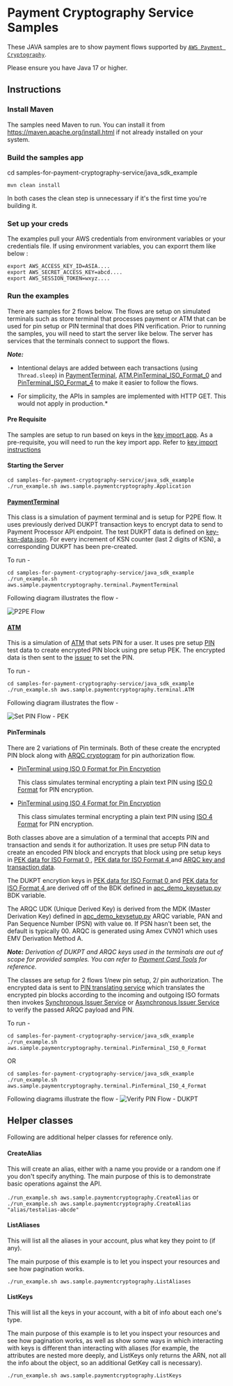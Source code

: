 # Payment Cryptography Service Samples

These JAVA samples are to show payment flows supported by [`AWS Payment Cryptography`](https://aws.amazon.com/payment-cryptography/).

Please ensure you have Java 17 or higher.

## Instructions

### Install Maven

The samples need Maven to run. You can install it from https://maven.apache.org/install.html if not already installed on your system.

### Build the samples app 

cd samples-for-payment-cryptography-service/java_sdk_example

```
mvn clean install
```

In both cases the clean step is unnecessary if it's the first time you're building it.

### Set up your creds

The examples pull your AWS credentials from environment variables or your credentials file. If using environment variables, you can exporrt them like below :

```
export AWS_ACCESS_KEY_ID=ASIA....
export AWS_SECRET_ACCESS_KEY=abcd....
export AWS_SESSION_TOKEN=wxyz....
```

### Run the examples

There are samples for 2 flows below. The flows are setup on simulated terminals such as store terminal that processes payment or ATM that can be used for pin setup or PIN terminal that does PIN verification. Prior to running the samples, you will need to start the server like below. 
The server has services that the terminals connect to support the flows.

***Note:***
- Intentional delays are added between each transactions (using `Thread.sleep`) in [PaymentTerminal](src/main/java/aws/sample/paymentcryptography/terminal/PaymentTerminal.java), [ATM](src/main/java/aws/sample/paymentcryptography/terminal/ATM.java),[PinTerminal_ISO_Format_0](src/main/java/aws/sample/paymentcryptography/terminal/PinTerminal_ISO_0_Format.java) and [PinTerminal_ISO_Format_4](src/main/java/aws/sample/paymentcryptography/terminal/PinTerminal_ISO_4_Format.java) to make it easier to follow the flows.

- For simplicity, the APIs in samples are implemented with HTTP GET. This would not apply in production.*

#### Pre Requisite
The samples are setup to run based on keys in the [key import app](../key-import-export/import_app/apc_demo_keysetup.py). As a pre-requisite, you will need to run the key import app. Refer to [key import instructions](../key-import-export/import_app/Readme.md)

#### Starting the Server
```
cd samples-for-payment-cryptography-service/java_sdk_example
./run_example.sh aws.sample.paymentcryptography.Application

```

#### [PaymentTerminal](src/main/java/aws/sample/paymentcryptography/terminal/PaymentTerminal.java)

This class is a simulation of payment terminal and is setup for P2PE flow. It uses previously derived DUKPT transaction keys to encrypt data to send to Payment Processor API endpoint.
The test DUKPT data is defined on [key-ksn-data.json](/java_sdk_example/test-data/sample-pek-ksn-data.json). For every increment of KSN counter (last 2 digits of KSN), a corresponding DUKPT has been pre-created.

To run - 

```
cd samples-for-payment-cryptography-service/java_sdk_example
./run_example.sh aws.sample.paymentcryptography.terminal.PaymentTerminal
```
Following diagram illustrates the flow - 

![P2PE Flow](../flows/PaymentCryptographyServiceFlows-Payment%20Terminal%20Flow%20-%20P2PE.jpg)

#### [ATM](src/main/java/aws/sample/paymentcryptography/terminal/ATM.java)

This is a simulation of [ATM](src/main/java/aws/sample/paymentcryptography/terminal/ATM.java) that sets PIN for a user. It uses pre setup [PIN](/java_sdk_example/test-data/sample-pin-pan.json) test data to create encrypted PIN block using pre setup PEK. The encrypted data is then sent to the [issuer](src/main/java/aws/sample/paymentcryptography/pin/IssuerService.java) to set the PIN.

To run - 

```
cd samples-for-payment-cryptography-service/java_sdk_example
./run_example.sh aws.sample.paymentcryptography.terminal.ATM
```

Following diagram illustrates the flow - 

![Set PIN Flow - PEK](../flows/PaymentCryptographyServiceFlows-Pin%20Terminal%20Set%20Pin%20Flow%20(PEK).jpg)


#### PinTerminals

There are 2 variations of Pin terminals. Both of these create the encrypted PIN block along with [ARQC cryptogram](https://docs.aws.amazon.com/payment-cryptography/latest/userguide/data-operations.verifyauthrequestcryptogram.html) for pin authorization flow.

- [PinTerminal using ISO 0 Format for Pin Encryption](src/main/java/aws/sample/paymentcryptography/terminal/PinTerminal_ISO_0_Format.java)

  This class simulates terminal encrypting a plain text PIN using [ISO 0 Format](https://en.wikipedia.org/wiki/ISO_9564#Format_0) for PIN encryption. 

- [PinTerminal using ISO 4 Format for Pin Encryption](src/main/java/aws/sample/paymentcryptography/terminal/PinTerminal_ISO_4_Format.java)

  This class simulates terminal encrypting a plain text PIN using [ISO 4 Format](https://listings.pcisecuritystandards.org/documents/Implementing_ISO_Format_4_PIN_Blocks_Information_Supplement.pdf) for PIN encryption.
  
     
Both classes above are a simulation of a terminal that accepts PIN and transaction and sends it for authorization. It uses pre setup PIN data to create an encoded PIN block and encrypts that block using pre setup keys in [PEK data for ISO Format 0 ](/java_sdk_example/test-data/sample-pek-ksn-data-iso-0-format.json), [PEK data for ISO Format 4 ](/java_sdk_example/test-data/sample-pek-ksn-data-iso-4-format.json) and [ARQC key and transaction data](/java_sdk_example/test-data/sample-pan-arqc-key.json). 

The DUKPT encrytion keys in [PEK data for ISO Format 0 ](/java_sdk_example/test-data/sample-pek-ksn-data-iso-0-format.json) and [PEK data for ISO Format 4 ](/java_sdk_example/test-data/sample-pek-ksn-data-iso-4-format.json) are derived off of the BDK defined in [apc_demo_keysetup.py](../key-import-export/tr34/import_app/apc_demo_keysetup.py) BDK variable.

The ARQC UDK (Unique Derived Key) is derived from the MDK (Master Derivation Key) defined in [apc_demo_keysetup.py](../key-import-export/tr34/import_app/apc_demo_keysetup.py) ARQC variable, PAN and Pan Sequence Number (PSN) with value `00`. If PSN hasn't been set, the default is typically 00. ARQC is generated using Amex CVN01 which uses EMV Derivation Method A.

***Note:** Derivation of DUKPT and ARQC keys used in the terminals are out of scope for provided samples. You can refer to [Payment Card Tools](https://paymentcardtools.com/) for reference.*

The classes are setup for 2 flows 1/new pin setup, 2/ pin authorization. The encrypted data is sent to [PIN translating service](src/main/java/aws/sample/paymentcryptography/pin/PaymentProcessorPinTranslateService.java) which translates the encrypted pin blocks according to the incoming and outgoing ISO formats then invokes [Synchronous Issuer Service](src/main/java/aws/sample/paymentcryptography/pin/IssuerService.java) or [Asynchronous Issuer Service](src/main/java/aws/sample/paymentcryptography/pin/AsyncIssuerService.java) to verify the passed ARQC payload and PIN.

To run - 

```
cd samples-for-payment-cryptography-service/java_sdk_example
./run_example.sh aws.sample.paymentcryptography.terminal.PinTerminal_ISO_0_Format
```

OR

```
cd samples-for-payment-cryptography-service/java_sdk_example
./run_example.sh aws.sample.paymentcryptography.terminal.PinTerminal_ISO_4_Format
```

Following diagrams illustrate the flow - 
![Verify PIN Flow - DUKPT](../flows/PaymentCryptographyServiceFlows-Pin%20Terminal%20Pin%20Verification%20Flow%20(DUKPT).jpg)


## Helper classes
Following are additional helper classes for reference only.

#### CreateAlias

This will create an alias, either with a name you provide or a random one if you don't specify anything. The main purpose of this is to demonstrate basic operations against the API.

`./run_example.sh aws.sample.paymentcryptography.CreateAlias` or `./run_example.sh aws.sample.paymentcryptography.CreateAlias "alias/testalias-abcde"`

#### ListAliases

This will list all the aliases in your account, plus what key they point to (if any).

The main purpose of this example is to let you inspect your resources and see how pagination works.

`./run_example.sh aws.sample.paymentcryptography.ListAliases`

#### ListKeys

This will list all the keys in your account, with a bit of info about each one's type. 

The main purpose of this example is to let you inspect your resources and see how pagination works, as well as show some ways in which interacting with keys is different than interacting with aliases (for example, the attributes are nested more deeply, and ListKeys only returns the ARN, not all the info about the object, so an additional GetKey call is necessary).

`./run_example.sh aws.sample.paymentcryptography.ListKeys`
